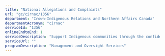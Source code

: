 ```yaml
---
title: "National Allegations and Complaints"
url: "gc/cirnac/1356"
department: "Crown-Indigenous Relations and Northern Affairs Canada"
departmentAcronym: "cirnac"
serviceId: "1356"
onlineEndtoEnd: 1
serviceDescription: "Support Indigenous communities through the confidential, professional and timely intake, triage and analysis of various complaints received as well as the assessment of allegations related to the misuse of Departmental funds."
serviceUrl: ""
programDescription: "Management and Oversight Services"
---
```

